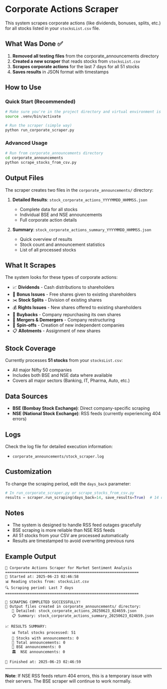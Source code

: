 # Corporate Actions Scraper

This system scrapes corporate actions (like dividends, bonuses, splits, etc.) for all stocks listed in your `stocksList.csv` file.

## What Was Done ✅

1. **Removed all testing files** from the corporate_announcements directory
2. **Created a new scraper** that reads stocks from `stocksList.csv`
3. **Scrapes corporate actions** for the last 7 days for all 51 stocks
4. **Saves results** in JSON format with timestamps

## How to Use

### Quick Start (Recommended)
```bash
# Make sure you're in the project directory and virtual environment is active
source .venv/bin/activate

# Run the scraper (simple way)
python run_corporate_scraper.py
```

### Advanced Usage
```bash
# Run from corporate_announcements directory
cd corporate_announcements
python scrape_stocks_from_csv.py
```

## Output Files

The scraper creates two files in the `corporate_announcements/` directory:

1. **Detailed Results**: `stock_corporate_actions_YYYYMMDD_HHMMSS.json`
   - Complete data for all stocks
   - Individual BSE and NSE announcements
   - Full corporate action details

2. **Summary**: `stock_corporate_actions_summary_YYYYMMDD_HHMMSS.json`
   - Quick overview of results
   - Stock count and announcement statistics
   - List of all processed stocks

## What It Scrapes

The system looks for these types of corporate actions:
- 📈 **Dividends** - Cash distributions to shareholders
- 🎁 **Bonus Issues** - Free shares given to existing shareholders
- ✂️ **Stock Splits** - Division of existing shares
- 💰 **Rights Issues** - New shares offered to existing shareholders
- 🔄 **Buybacks** - Company repurchasing its own shares
- 🤝 **Mergers & Demergers** - Company restructuring
- 🌟 **Spin-offs** - Creation of new independent companies
- 📋 **Allotments** - Assignment of new shares

## Stock Coverage

Currently processes **51 stocks** from your `stocksList.csv`:
- All major Nifty 50 companies
- Includes both BSE and NSE data where available
- Covers all major sectors (Banking, IT, Pharma, Auto, etc.)

## Data Sources

- **BSE (Bombay Stock Exchange)**: Direct company-specific scraping
- **NSE (National Stock Exchange)**: RSS feeds (currently experiencing 404 errors)

## Logs

Check the log file for detailed execution information:
- `corporate_announcements/stock_scraper.log`

## Customization

To change the scraping period, edit the `days_back` parameter:
```python
# In run_corporate_scraper.py or scrape_stocks_from_csv.py
results = scraper.run_scraping(days_back=14, save_results=True)  # 14 days instead of 7
```

## Notes

- The system is designed to handle RSS feed outages gracefully
- BSE scraping is more reliable than NSE RSS feeds
- All 51 stocks from your CSV are processed automatically
- Results are timestamped to avoid overwriting previous runs

## Example Output

```
🚀 Corporate Actions Scraper for Market Sentiment Analysis
============================================================
📅 Started at: 2025-06-23 02:46:58
📊 Reading stocks from: stocksList.csv
🔍 Scraping period: Last 7 days
============================================================

🎉 SCRAPING COMPLETED SUCCESSFULLY!
📁 Output files created in corporate_announcements/ directory:
   📄 Detailed: stock_corporate_actions_20250623_024659.json
   📋 Summary: stock_corporate_actions_summary_20250623_024659.json

📈 RESULTS SUMMARY:
   📊 Total stocks processed: 51
   🏢 Stocks with announcements: 0
   📢 Total announcements: 0
   🏦 BSE announcements: 0
   🏛️  NSE announcements: 0

🏁 Finished at: 2025-06-23 02:46:59
```

---

**Note**: If NSE RSS feeds return 404 errors, this is a temporary issue with their servers. The BSE scraper will continue to work normally. 